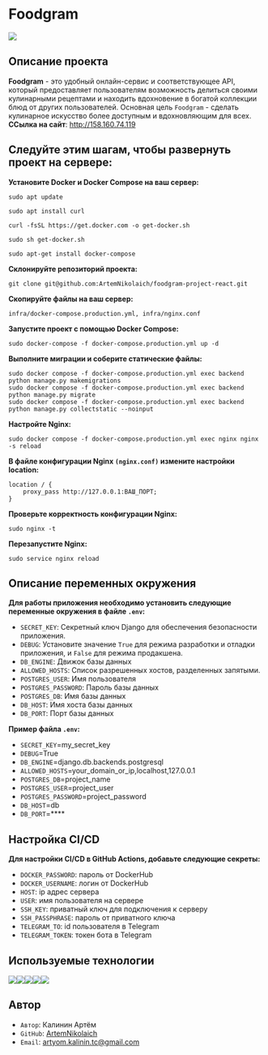 # Foodgram
![](https://github.com/ArtemNikolaich/foodgram-project-react/actions/workflows/main.yml/badge.svg?event=push)

## Описание проекта

**Foodgram** - это удобный онлайн-сервис и соответствующее API, который предоставляет пользователям возможность делиться своими кулинарными рецептами и находить вдохновение в богатой коллекции блюд от других пользователей. Основная цель `Foodgram` - сделать кулинарное искусство более доступным и вдохновляющим для всех.
**ССылка на сайт**: http://158.160.74.119
## Следуйте этим шагам, чтобы развернуть проект на сервере:

**Установите Docker и Docker Compose на ваш сервер:**
```
sudo apt update
```
```
sudo apt install curl
```
```
curl -fsSL https://get.docker.com -o get-docker.sh
```
```
sudo sh get-docker.sh
```
```
sudo apt-get install docker-compose
```
**Склонируйте репозиторий проекта:**
```
git clone git@github.com:ArtemNikolaich/foodgram-project-react.git
```
**Скопируйте файлы на ваш сервер:**
```
infra/docker-compose.production.yml, infra/nginx.conf
```
**Запустите проект с помощью Docker Compose:**
```
sudo docker-compose -f docker-compose.production.yml up -d
```
**Выполните миграции и соберите статические файлы:**
```
sudo docker compose -f docker-compose.production.yml exec backend python manage.py makemigrations
sudo docker compose -f docker-compose.production.yml exec backend python manage.py migrate
sudo docker compose -f docker-compose.production.yml exec backend python manage.py collectstatic --noinput
```
**Настройте Nginx:**
```
sudo docker compose -f docker-compose.production.yml exec nginx nginx -s reload
```
**В файле конфигурации Nginx `(nginx.conf)` измените настройки location:**
```
location / {
    proxy_pass http://127.0.0.1:ВАШ_ПОРТ;
}
```
**Проверьте корректность конфигурации Nginx:**
```
sudo nginx -t
```
**Перезапустите Nginx:**
```
sudo service nginx reload
```
## Описание переменных окружения

**Для работы приложения необходимо установить следующие переменные окружения в файле `.env`:**

- `SECRET_KEY`: Секретный ключ Django для обеспечения безопасности приложения.
- `DEBUG`: Установите значение `True` для режима разработки и отладки приложения, и `False` для режима продакшена.
- `DB_ENGINE`: Движок базы данных
- `ALLOWED_HOSTS`: Список разрешенных хостов, разделенных запятыми.
- `POSTGRES_USER`: Имя пользователя
- `POSTGRES_PASSWORD`: Пароль базы данных
- `POSTGRES_DB`: Имя базы данных
- `DB_HOST`: Имя хоста базы данных
- `DB_PORT`: Порт базы данных

**Пример файла `.env`:**

- `SECRET_KEY`=my_secret_key
- `DEBUG`=True
- `DB_ENGINE`=django.db.backends.postgresql
- `ALLOWED_HOSTS`=your_domain_or_ip,localhost,127.0.0.1
- `POSTGRES_DB`=project_name
- `POSTGRES_USER`=project_user
- `POSTGRES_PASSWORD`=project_password
- `DB_HOST`=db
- `DB_PORT`=****
## Настройка CI/CD
**Для настройки CI/CD в GitHub Actions, добавьте следующие секреты:**

- `DOCKER_PASSWORD`: пароль от DockerHub
- `DOCKER_USERNAME`: логин от DockerHub
- `HOST`: ip адрес сервера
- `USER`: имя пользователя на сервере
- `SSH_KEY`: приватный ключ для подключения к серверу
- `SSH_PASSPHRASE`: пароль от приватного ключа
- `TELEGRAM_TO`: id пользователя в Telegram
- `TELEGRAM_TOKEN`: токен бота в Telegram

## Используемые технологии

![](https://camo.githubusercontent.com/322390071e070cfd75db97f646ff9878e45f22306a90d7682e49da86402d8f54/68747470733a2f2f696d672e736869656c64732e696f2f62616467652f4e6f64654a532d3430343133373f7374796c653d666f722d7468652d6261646765266c6f676f3d4e6f64652e4a53266c6f676f436f6c6f723d383363643239)![](https://camo.githubusercontent.com/8bfae175a07d3f8b6e55e134c9ef6d6dc3307ba144fa1162c981313ec59fffc1/68747470733a2f2f696d672e736869656c64732e696f2f62616467652f446a616e676f2d3130336532653f7374796c653d666f722d7468652d6261646765266c6f676f3d446a616e676f266c6f676f436f6c6f723d7768697465)![](https://camo.githubusercontent.com/c5726bd71e0eb47e7a9c8740c94351f2229908bab71dfd23083e8205c3443def/68747470733a2f2f696d672e736869656c64732e696f2f62616467652f507974686f6e2d3330333633643f7374796c653d666f722d7468652d6261646765266c6f676f3d507974686f6e266c6f676f436f6c6f723d79656c6c6f77)![](https://camo.githubusercontent.com/dad46ec2dae95e1fffa2749d787ae49b18f7da0f271f728405ef5974a639e912/68747470733a2f2f696d672e736869656c64732e696f2f62616467652f506f7374677265732d3333363739313f7374796c653d666f722d7468652d6261646765266c6f676f3d506f737467726573716c266c6f676f436f6c6f723d7768697465)![](https://camo.githubusercontent.com/607f5f48387c389e7ea1206a02530235cbae93b1e1fd3bf374c4ae9401fce2de/68747470733a2f2f696d672e736869656c64732e696f2f62616467652f446f636b65722d3234393665643f7374796c653d666f722d7468652d6261646765266c6f676f3d646f636b6572266c6f676f436f6c6f723d7768697465)
  
## Автор

- `Автор`: Калинин Артём
- `GitHub`: [ArtemNikolaich](https://github.com/ArtemNikolaich)
- `Email`: artyom.kalinin.tc@gmail.com
